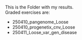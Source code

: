 This is the Folder with my results. </br>
Graded exercises are:
* 250410_pangenome_Loose
* 250410_progenetix_cnv_Loose
* 250411_Loose_var_gen_disease

